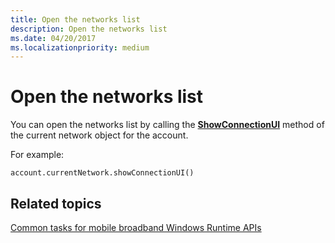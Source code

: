 ```yaml
---
title: Open the networks list
description: Open the networks list
ms.date: 04/20/2017
ms.localizationpriority: medium
---
```


# Open the networks list


You can open the networks list by calling the [**ShowConnectionUI**](/uwp/api/Windows.Networking.NetworkOperators.MobileBroadbandNetwork#Windows_Networking_NetworkOperators_MobileBroadbandNetwork_ShowConnectionUI) method of the current network object for the account.

For example:

``` syntax
account.currentNetwork.showConnectionUI()
```

## <span id="related_topics"></span>Related topics


[Common tasks for mobile broadband Windows Runtime APIs](./create-a-mobilebroadbandaccount-object.md)

 


